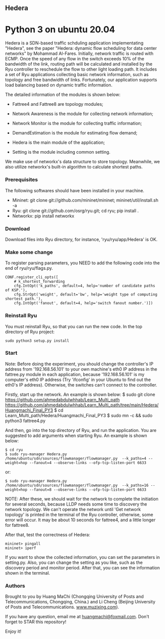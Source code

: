 ## Hedera
# Python 3 on ubuntu 20.04

Hedera is a SDN-based traffic schduling application implementating "Hedera", see the paper "Hedera: dynamic flow scheduling for data center networks" by Mohammad Al-Fares. Initially, network traffic is routed with ECMP. Once the speed of any flow in the switch exceeds 10% of the bandwidth of the link, routing path will be calculated and installed by the Ryu controller to reschedule the flow to other light loading path.
It includes a set of Ryu applications collecting basic network information, such as topology and free bandwidth of links. Fortunately, our application supports load balancing based on dynamic traffic information.

The detailed information of the modules is shown below:

* Fattree4 and Fattree8 are topology modules;

* Network Awareness is the module for collecting network information;

* Network Monitor is the module for collecting traffic information;

* DemandEstimation is the module for estimating flow demand;

* Hedera is the main module of the application;

* Setting is the module including common setting.

We make use of networkx's data structure to store topology. Meanwhile, we also utilize networkx's built-in algorithm to calculate shortest paths.


### Prerequisites

The following softwares should have been installed in your machine.
* Mininet: git clone git://github.com/mininet/mininet; mininet/util/install.sh -a
* Ryu: git clone git://github.com/osrg/ryu.git; cd ryu; pip install .
* Networkx: pip install networkx


### Download

Download files into Ryu directory, for instance, 'ryu/ryu/app/Hedera' is OK.


### Make some change

To register parsing parameters, you NEED to add the following code into the end of ryu/ryu/flags.py.

    CONF.register_cli_opts([
        # k_shortest_forwarding
        cfg.IntOpt('k_paths', default=4, help='number of candidate paths of KSP.'),
        cfg.StrOpt('weight', default='bw', help='weight type of computing shortest path.'),
        cfg.IntOpt('fanout', default=4, help='switch fanout number.')])


### Reinstall Ryu

You must reinstall Ryu, so that you can run the new code. In the top directory of Ryu project:

    sudo python3 setup.py install


### Start

Note: Before doing the experiment, you should change the controller's IP address from '192.168.56.101' to your own machine's eth0 IP address in the fattree.py module in each application, because '192.168.56.101' is my computer's eth0 IP address (Try 'ifconfig' in your Ubuntu to find out the eth0's IP address). Otherwise, the switches can't connect to the controller.

Firstly, start up the network. An example is shown below:
	$ sudo git clone https://github.com/ahmedabdulwhhab/Learn_Multi_path
	https://github.com/ahmedabdulwhhab/Learn_Multi_path/tree/main/Hedera/Huangmachi_Final_PY3
	$ cd Learn_Multi_path/Hedera/Huangmachi_Final_PY3
    $ sudo mn -c && sudo python3 fattree4.py

And then, go into the top directory of Ryu, and run the application. You are suggested to add arguments when starting Ryu. An example is shown below:

    $ cd ryu
    $ sudo ryu-manager Hedera.py    /home/ubuntu/sdn/sources/flowmanager/flowmanager.py  --k_paths=4 --weight=hop --fanout=4 --observe-links --ofp-tcp-listen-port 6633

or:

    $ sudo ryu-manager Hedera.py    /home/ubuntu/sdn/sources/flowmanager/flowmanager.py  --k_paths=16 --weight=hop --fanout=8 --observe-links --ofp-tcp-listen-port 6633

NOTE: After these, we should wait for the network to complete the initiation for several seconds, because LLDP needs some time to discovery the network topology. We can't operate the network until 'Get network topology' is printed in the terminal of the Ryu controller, otherwise, some error will occur. It may be about 10 seconds for fattree4, and a little longer for fattree8.

After that, test the correctness of Hedera:

    mininet> pingall
    mininet> iperf

If you want to show the collected information, you can set the parameters in setting.py. Also, you can change the setting as you like, such as the discovery period and monitor period. After that, you can see the information shown in the terminal.


### Authors

Brought to you by Huang MaChi (Chongqing University of Posts and Telecommunications, Chongqing, China.) and Li Cheng (Beijing University of Posts and Telecommunications. www.muzixing.com).

If you have any question, email me at huangmachi@foxmail.com. Don't forget to STAR this repository!

Enjoy it!

